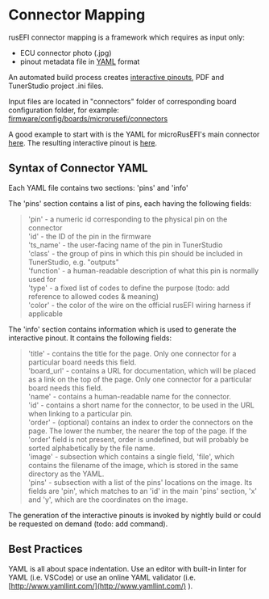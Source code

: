 # Connector Mapping

rusEFI connector mapping is a framework which requires as input only:

- ECU connector photo (.jpg)
- pinout metadata file in [YAML](https://en.wikipedia.org/wiki/YAML) format

An automated build process creates [interactive pinouts](https://rusefi.com/docs/pinouts/), PDF and TunerStudio project .ini files.

Input files are located in "connectors" folder of corresponding board configuration folder, for example: [firmware/config/boards/microrusefi/connectors](https://github.com/rusefi/rusefi/tree/master/firmware/config/boards/microrusefi/connectors)

A good example to start with is the YAML for microRusEFI's main connector [here](https://github.com/rusefi/rusefi/blob/master/firmware/config/boards/microrusefi/connectors/main.yaml).
The resulting interactive pinout is
[here](https://rusefi.com/docs/pinouts/microrusefi/).

## Syntax of Connector YAML

Each YAML file contains two sections: 'pins' and 'info'

The 'pins' section contains a list of pins, each having the following fields:  
>'pin' - a numeric id corresponding to the physical pin on the connector  
>'id' - the ID of the pin in the firmware  
>'ts_name' - the user-facing name of the pin in TunerStudio  
>'class' - the group of pins in which this pin should be included in TunerStudio, e.g. "outputs"  
>'function' - a human-readable description of what this pin is normally used for  
>'type' - a fixed list of codes to define the purpose (todo: add reference to allowed codes & meaning)  
>'color' - the color of the wire on the official rusEFI wiring harness if applicable  

The 'info' section contains information which is used to generate the interactive pinout. It contains the following fields:  
>'title' - contains the title for the page. Only one connector for a particular board needs this field.  
>'board_url' - contains a URL for documentation, which will be placed as a link on the top of the page. Only one connector for a particular board needs this field.  
>'name' - contains a human-readable name for the connector.  
>'id' - contains a short name for the connector, to be used in the URL when linking to a particular pin.  
>'order' - (optional) contains an index to order the connectors on the page. The lower the number, the nearer the top of the page. If the 'order' field is not present, order is undefined, but will probably be sorted alphabetically by the file name.  
>'image' - subsection which contains a single field, 'file', which contains the filename of the image, which is stored in the same directory as the YAML.  
>'pins' - subsection with a list of the pins' locations on the image. Its fields are 'pin', which matches to an 'id' in the main 'pins' section, 'x' and 'y', which are the coordinates on the image.  

The generation of the interactive pinouts is invoked by nightly build or could be requested on demand (todo: add command).

## Best Practices

YAML is all about space indentation. 
Use an editor with built-in linter for YAML (i.e. VSCode) or use an online YAML validator (i.e. 
[http://www.yamllint.com/](http://www.yamllint.com/) ).
